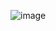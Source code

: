 
![image](https://github.com/Illumanizer/flutter-todo-app-hive/assets/74318570/7454912d-ccfd-42e5-812f-17b2418827b4)
